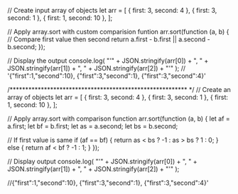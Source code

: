 // Create input array of objects
let arr = [
  { first: 3, second: 4 },
  { first: 3, second: 1 },
  { first: 1, second: 10 },
];

// Apply array.sort with custom comparision funtion
arr.sort(function (a, b) {
  // Compare first value then second
  return a.first - b.first || a.second - b.second;
});

// Display the output
console.log(
  "'" +
    JSON.stringify(arr[0]) +
    ", " +
    JSON.stringify(arr[1]) +
    ", " +
    JSON.stringify(arr[2]) +
    "'"
);
// '{"first":1,"second":10}, {"first":3,"second":1}, {"first":3,"second":4}'

/********************************************************* */
// Create an array of objects
let arr = [
  { first: 3, second: 4 },
  { first: 3, second: 1 },
  { first: 1, second: 10 },
];

// Apply array.sort with comparison function
arr.sort(function (a, b) {
  let af = a.first;
  let bf = b.first;
  let as = a.second;
  let bs = b.second;

  // If first value is same
  if (af == bf) {
    return as < bs ? -1 : as > bs ? 1 : 0;
  } else {
    return af < bf ? -1 : 1;
  }
});

// Display output
console.log(
  "'" +
    JSON.stringify(arr[0]) +
    ", " +
    JSON.stringify(arr[1]) +
    ", " +
    JSON.stringify(arr[2]) +
    "'"
);

//{"first":1,"second":10}, {"first":3,"second":1}, {"first":3,"second":4}'

